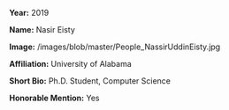 **Year:** 2019

**Name:** Nasir Eisty

**Image:** /images/blob/master/People_NassirUddinEisty.jpg

**Affiliation:** University of Alabama

**Short Bio:** Ph.D. Student, Computer Science

**Honorable Mention:** Yes

